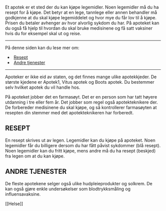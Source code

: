 Et apotek er et sted der du kan kjøpe legemidler. Noen legemidler må du ha resept for å kjøpe. Det betyr at en lege, tannlege eller annen behandler må godkjenne at du skal kjøpe legemiddelet og hvor mye du får lov til å kjøpe. Prisen du betaler avhenger av hvor alvorlig sykdom du har. På apoteket kan du også få hjelp til hvordan du skal bruke medisinene og få satt vaksiner hvis du for eksempel skal ut og reise.

---

På denne siden kan du lese mer om:

-    [Resept](https://app.norskkunnskap.no/pensum/rtehtr/3hnasx/ecrvtb#resept)
-    [Andre tjenester](https://app.norskkunnskap.no/pensum/rtehtr/3hnasx/ecrvtb#andre-tjenester)

---

Apoteker er ikke eid av staten, og det finnes mange ulike apotekkjeder. De største kjedene er Apotek1, Vitus apotek og Boots apotek. Du bestemmer selv hvilket apotek du vil handle hos.

På apoteket jobber det en farmasøyt. Det er en person som har tatt høyere utdanning i tre eller fem år. Det jobber som regel også apotekteknikere der. De forbereder medisinene du skal kjøpe, og så kontrollerer farmasøyten at resepten din stemmer med det apotekteknikeren har forberedt. 

## RESEPT

En resept skrives ut av legen. Legemidler kan du kjøpe på apoteket. Noen legemidler får du billigere dersom du har fått påvist sykdommer (blå resept). Noen legemidler kan du fritt kjøpe, mens andre må du ha resept (beskjed) fra legen om at du kan kjøpe.

## ANDRE TJENESTER

De fleste apotekene selger også ulike hudpleieprodukter og solkrem. De kan også gjøre enkle undersøkelser som blodtrykksmåling og influensavaksine.

[[Helse]]

